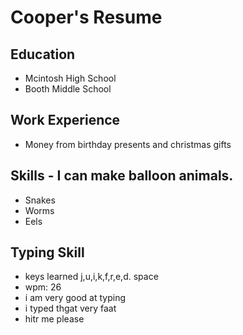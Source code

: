 # Cooper's Resume

## Education 
- Mcintosh High School
- Booth Middle School

## Work Experience 
- Money from birthday presents and christmas gifts 
 
## Skills - I can make balloon animals.  
- Snakes
- Worms
- Eels

## Typing Skill
- keys learned j,u,i,k,f,r,e,d. space
- wpm: 26
- i am very good at typing
- i typed thgat very faat
- hitr me please
